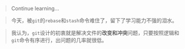 > Continue learning...

> 今天，被`git`的`rebase`和`stash`命令难住了，留下了学习能力不强的泪水。

> 我认为，`git`设计的初衷就是解决文件的**改变和冲突**问题，只要按照逻辑和`git`命令有序进行，出问题的几率就很低。

